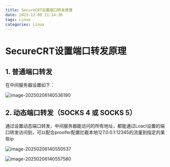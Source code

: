 ```yaml
---
title: SecureCRT设置端口转发原理
date: 2023-12-09 21:14:36
tags: Linux
categories: Linux
---
```


# SecureCRT设置端口转发原理

 <!-- more -->

## **1. 普通端口转发**

在中间服务器设置如下：

![image-20250206140536190](C:\Users\JIA\AppData\Roaming\Typora\typora-user-images\image-20250206140536190.png)

## **2. 动态端口转发（SOCKS 4 或 SOCKS 5）**

通过设置动态端口转发，中间服务器能访问的所有地址，都能通过Loacl设置的端口转发访问到，可以配合proxifer配置拦截本地127.0.0.1:12345的流量到指定的某些ip

![image-20250206140550537](C:\Users\JIA\AppData\Roaming\Typora\typora-user-images\image-20250206140550537.png)

![image-20250206140557580](C:\Users\JIA\AppData\Roaming\Typora\typora-user-images\image-20250206140557580.png)
